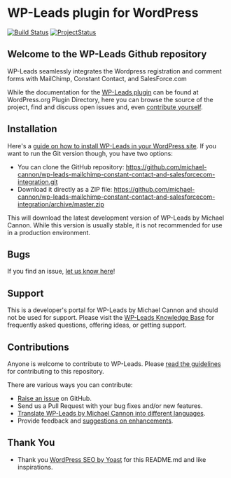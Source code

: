 # WP-Leads plugin for WordPress

[![Build Status](https://travis-ci.org/michael-cannon/wp-leads-mailchimp-constant-contact-and-salesforcecom-integration.png?branch=master)](https://travis-ci.org/michael-cannon/wp-leads-mailchimp-constant-contact-and-salesforcecom-integration)
[![ProjectStatus](http://stillmaintained.com/michael-cannon/wp-leads-mailchimp-constant-contact-and-salesforcecom-integration.png)](http://stillmaintained.com/michael-cannon/wp-leads-mailchimp-constant-contact-and-salesforcecom-integration)

## Welcome to the WP-Leads Github repository

WP-Leads seamlessly integrates the Wordpress registration and comment forms with MailChimp, Constant Contact, and SalesForce.com

While the documentation for the [WP-Leads plugin](http://wordpress.org/plugins/wp-leads-mailchimp-constant-contact-and-salesforcecom-integration/) can be found at WordPress.org Plugin Directory, here you can browse the source of the project, find and discuss open issues and, even [contribute yourself](https://github.com/michael-cannon/wp-leads-mailchimp-constant-contact-and-salesforcecom-integration/blob/master/CONTRIBUTING.md).

## Installation

Here's a [guide on how to install WP-Leads in your WordPress site](http://wordpress.org/plugins/wp-leads-mailchimp-constant-contact-and-salesforcecom-integration/installation/). If you want to run the Git version though, you have two options:

* You can clone the GitHub repository: https://github.com/michael-cannon/wp-leads-mailchimp-constant-contact-and-salesforcecom-integration.git
* Download it directly as a ZIP file: https://github.com/michael-cannon/wp-leads-mailchimp-constant-contact-and-salesforcecom-integration/archive/master.zip

This will download the latest development version of WP-Leads by Michael Cannon. While this version is usually stable, it is not recommended for use in a production environment.

## Bugs

If you find an issue, [let us know here](https://github.com/michael-cannon/wp-leads-mailchimp-constant-contact-and-salesforcecom-integration/issues/new)!

## Support

This is a developer's portal for WP-Leads by Michael Cannon and should not be used for support. Please visit the [WP-Leads Knowledge Base](https://aihrus.zendesk.com/categories/20114183-WP-Leads) for frequently asked questions, offering ideas, or getting support.

## Contributions

Anyone is welcome to contribute to WP-Leads. Please [read the guidelines](https://github.com/michael-cannon/wp-leads-mailchimp-constant-contact-and-salesforcecom-integration/blob/master/CONTRIBUTING.md) for contributing to this repository.

There are various ways you can contribute:

* [Raise an issue](https://github.com/michael-cannon/wp-leads-mailchimp-constant-contact-and-salesforcecom-integration/issues) on GitHub.
* Send us a Pull Request with your bug fixes and/or new features.
* [Translate WP-Leads by Michael Cannon into different languages](https://aihrus.zendesk.com/entries/23691557-How-do-I-change-Testimonials-Widget-text-labels-).
* Provide feedback and [suggestions on enhancements](https://github.com/michael-cannon/wp-leads-mailchimp-constant-contact-and-salesforcecom-integration/issues?direction=desc&labels=Enhancement&page=1&sort=created&state=open).

## Thank You
* Thank you [WordPress SEO by Yoast](https://github.com/jdevalk/wordpress-seo/blob/master/README.md) for this README.md and like inspirations.
